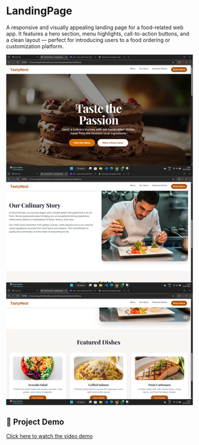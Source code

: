 # LandingPage
A responsive and visually appealing landing page for a food-related web app. It features a hero section, menu highlights, call-to-action buttons, and a clean layout — perfect for introducing users to a food ordering or customization platform.


![image alt](https://github.com/RamyaS-1701/LandingPage/blob/18271353a4e4e8c8a80d9a76b71b59bf3debf7f4/Screenshot%20(80).jpg)




## 🎥 Project Demo

[Click here to watch the video demo](https://drive.google.com/file/d/1LnKIZQEn70dlA5n4J8tcyBbN0nhL-5pd/view?usp=drive_link)

